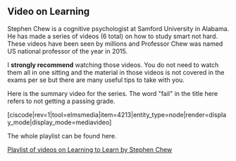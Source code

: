 ## Video on Learning

Stephen Chew is a cognitive psychologist at Samford University in Alabama. He has made a series of videos (6 total) on how to study smart not hard. These videos have been seen by millions and Professor Chew was named US national professor of the year in 2015. 

I **strongly recommend** watching those videos. You do not need to watch them all in one sitting and the material in those videos is not covered in the exams per se but there are many useful tips to take with you. 

Here is the summary video for the series. The word "fail" in the title here refers to not getting a passing grade. 

[ciscode|rev=1|tool=elmsmedia|item=4213|entity_type=node|render=display_mode|display_mode=mediavideo]
 
 The whole playlist can be found here. 
  
   <a target="_blank" href="https://www.youtube.com/watch?v=htv6eap1-_M&list=PL85708E6EA236E3DB&index=1">Playlist of videos on Learning to Learn by Stephen Chew</a>